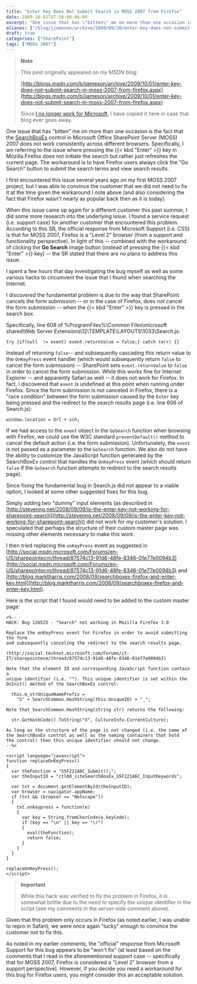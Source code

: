 ```yaml
---
title: "Enter Key Does Not Submit Search in MOSS 2007 from Firefox"
date: 2009-10-01T07:58:00-06:00
excerpt: "One issue that has \"bitten\" me on more than one occasion is the fact that the SearchBoxEx control in Microsoft Office SharePoint Server (MOSS) 2007 does not work consistently across different browsers. Specifically, I am referring to the issue where pressing..."
aliases: ["/blog/jjameson/archive/2009/09/30/enter-key-does-not-submit-search-in-moss-2007-from-firefox.aspx", "/blog/jjameson/archive/2009/10/01/enter-key-does-not-submit-search-in-moss-2007-from-firefox.aspx"]
draft: true
categories: ["SharePoint"]
tags: ["MOSS 2007"]
---
```


> **Note**
>
> This post originally appeared on my MSDN blog:
>
> [http://blogs.msdn.com/b/jjameson/archive/2009/10/01/enter-key-does-not-submit-search-in-moss-2007-from-firefox.aspx](http://blogs.msdn.com/b/jjameson/archive/2009/10/01/enter-key-does-not-submit-search-in-moss-2007-from-firefox.aspx)
>
> Since
> [I no longer work for Microsoft](/blog/jjameson/2011/09/02/last-day-with-microsoft), I have copied it here in case that blog
> ever goes away.

One issue that has "bitten" me on more than one occasion is the fact that the [SearchBoxEx](http://msdn.microsoft.com/en-us/library/microsoft.sharepoint.portal.webcontrols.searchboxex.aspx) control in Microsoft Office SharePoint Server (MOSS) 2007 does not  work consistently across different browsers. Specifically, I am referring to the  issue where pressing the {{< kbd "Enter" >}} key in Mozilla Firefox does not initiate  the search but rather just refreshes the current page. The workaround is to have  Firefox users always click the "Go Search" button to submit the search terms and  view search results.

I first encountered this issue several years ago on my first MOSS 2007 project,  but I was able to convince the customer that we did not need to fix it at the time  given the workaround I note above (and also considering the fact that Firefox wasn't  nearly as popular back then as it is today).

When this issue came up again for a different customer this past summer, I did  some more research into the underlying issue. I found a service request (i.e. support  case) for another customer that encountered this problem. According to this SR,  the official response from Microsoft Support (i.e. CSS) is that for MOSS 2007, Firefox  is a "Level 2" browser (from a support and functionality perspective). In light  of this -- combined with the workaround of clicking the **Go Search** image button (instead of pressing the {{< kbd "Enter" >}} key) -- the SR stated  that there are no plans to address this issue.

I spent a few hours that day investigating the bug myself as well as some various  hacks to circumvent the issue that I found when searching the Internet.

I discovered the fundamental problem is due to the way that SharePoint cancels  the form submission -- or in the case of Firefox, does *not* cancel the form  submission -- when the {{< kbd "Enter" >}} key is pressed in the search box.

Specifically, line 608 of %ProgramFiles%\Common Files\microsoft shared\Web Server  Extensions\12\TEMPLATE\LAYOUTS\1033\Search.js:

`try {if(null  != event) event.returnValue = false;} catch (err) {}`

Instead of returning `false`--  and subsequently cascading this return value to the `OnKeyPress` event  handler (which would subsequently return `false`  to cancel the form submission) -- SharePoint sets `event.returnValue`  to `false` in order to cancel the  form submission. While this works fine for Internet Explorer -- and apparently Safari  as well -- it does not work for Firefox. In fact, I discovered that `event`  is undefined at this point when running under Firefox. Since the form submission  is not canceled in Firefox, there is a "race condition" between the form submission  caused by the `Enter` key being pressed and the redirect to the search  results page (i.e. line 606 of Search.js):

`window.location = Url + sch;`

If we had access to the `event` object in the `GoSearch`  function when browsing with Firefox, we could use the W3C standard `preventDefault()`  method to cancel the default action (i.e. the form submission). Unfortunately, the `event` is not passed as a parameter to the `GoSearch` function.  We also do not have the ability to customize the JavaScript function generated by  the SearchBoxEx control that handles the `OnKeyPress` event (which should  return `false` if the `GoSearch`  function attempts to redirect to the search results page).

Since fixing the fundamental bug in Search.js did not appear to a viable option,  I looked at some other suggested fixes for this bug.

Simply adding two "dummy" input elements (as described in [http://stevenng.net/2008/09/09/is-the-enter-key-not-working-for-sharepoint-search](http://stevenng.net/2008/09/09/is-the-enter-key-not-working-for-sharepoint-search))  did not work for my customer's solution. I speculated that perhaps the structure  of their custom master page was missing other elements necessary to make this work.

I then tried replacing the `onKeyPress` event as suggested in [http://social.msdn.microsoft.com/Forums/en-US/sharepointecm/thread/87574c13-91d6-48fe-8346-01e77e0094b3](http://social.msdn.microsoft.com/Forums/en-US/sharepointecm/thread/87574c13-91d6-48fe-8346-01e77e0094b3)  and [http://blog.marktharris.com/2008/09/searchboxex-firefox-and-enter-key.html](http://blog.marktharris.com/2008/09/searchboxex-firefox-and-enter-key.html).

Here is the script that I found would need to be added to the custom master page:

```
<%--
HACK: Bug 126525 - "Search" not working in Mozilla Firefox 3.0

Replace the onKeyPress event for Firefox in order to avoid submitting the form
and subsequently canceling the redirect to the search results page.

(http://social.technet.microsoft.com/Forums/it-IT/sharepointecm/thread/87574c13-91d6-48fe-8346-01e77e0094b3)

Note that the element ID and corresponding JavaScript function contain a
unique identifier (i.e. ""). This unique identifier is set within the
OnInit() method of the SearchBoxEx control:

  this.m_strUniqueNamePrefix =
    "S" + SearchCommon.HashString(this.UniqueID) + "_";

Note that SearchCommon.HashString(string str) returns the following:

  str.GetHashCode().ToString("X", CultureInfo.CurrentCulture);

As long as the structure of the page is not changed (i.e. the name of
the SearchBoxEx control as well as the naming containers that hold
the control) then this unique identifier should not change.
--%>

<script language="javascript">
function replaceOnKeyPress()
{
  var theFunction = "S5F221A6C_Submit();";
  var theInputID = "ctl00_siteSearchBoxEx_S5F221A6C_InputKeywords";
 
  var txt = document.getElementById(theInputID);
  var browser = navigator.appName;
  if (txt && (browser == "Netscape"))
  {
    txt.onkeypress = function(e)
    {
      var key = String.fromCharCode(e.keyCode);
      if (key == "\n" || key == "\r")
      {
        eval(theFunction);
        return false;
      }
    }
  }
}
 
replaceOnKeyPress();
</script>
```

> **Important**
>
> While this hack was verified to fix the problem in Firefox, it is somewhat brittle due to the need to specify the unique identifier in the script (see my comments in the server-side comment above).

Given that this problem only occurs in Firefox (as noted earlier, I was unable  to repro in Safari), we were once again "lucky" enough to convince the customer  not to fix this.

As noted in my earlier comments, the "official" response from Microsoft Support  for this bug appears to be "won't fix" (at least based on the comments that I read  in the aforementioned support case -- specifically that for MOSS 2007, Firefox is  considered a "Level 2" browser from a support perspective). However, if you decide  you need a workaround for this bug for Firefox users, you might consider this an  acceptable solution.

